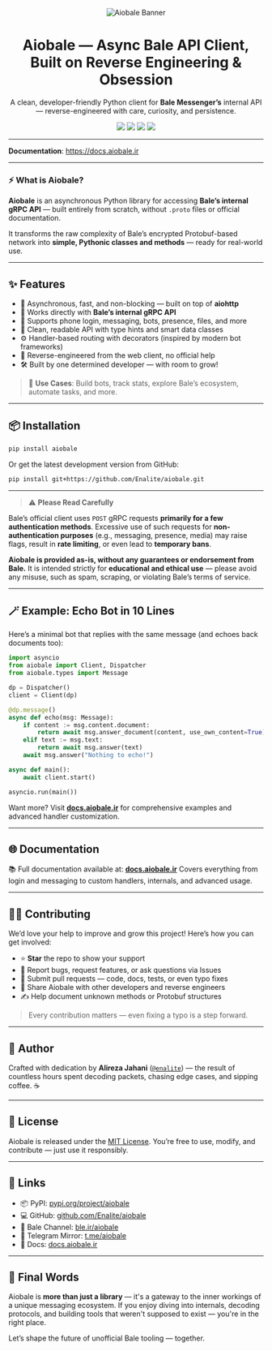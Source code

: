 <p align="center">
  <img src="https://i.postimg.cc/Ssg1Tfhr/banner.png" alt="Aiobale Banner">
</p>

<h1 align="center">Aiobale — Async Bale API Client, Built on Reverse Engineering & Obsession</h1>

<p align="center">
  A clean, developer-friendly Python client for <b>Bale Messenger’s</b> internal API — reverse-engineered with care, curiosity, and persistence.
</p>

<p align="center">
  <img src="https://img.shields.io/badge/PyPI-v0.1.3-brightgreen?logo=pypi">
  <img src="https://img.shields.io/badge/Python-3.8%20%7C%203.9%20%7C%203.10%20%7C%203.11%20%7C%203.12%20%7C%203.13-green?logo=python">
  <img src="https://img.shields.io/badge/License-MIT-blue?logo=open-source-initiative">
  <img src="https://img.shields.io/badge/Coverage-100%25-brightgreen?logo=codecov&logoColor=white">
</p>

---

**Documentation**: <a href="https://docs.aiobale.ir" target="_blank">https://docs.aiobale.ir</a>

---

### ⚡ What is Aiobale?

**Aiobale** is an asynchronous Python library for accessing **Bale’s internal gRPC API** — built entirely from scratch, without `.proto` files or official documentation.

It transforms the raw complexity of Bale’s encrypted Protobuf-based network into **simple, Pythonic classes and methods** — ready for real-world use.

---

## ✨ Features

- 💬 Asynchronous, fast, and non-blocking — built on top of **aiohttp**
- 🔎 Works directly with **Bale’s internal gRPC API**
- 🔄 Supports phone login, messaging, bots, presence, files, and more
- 🧠 Clean, readable API with type hints and smart data classes
- ⚙️ Handler-based routing with decorators (inspired by modern bot frameworks)
- 🌙 Reverse-engineered from the web client, no official help
- 🛠 Built by one determined developer — with room to grow!

> 🎯 **Use Cases**: Build bots, track stats, explore Bale’s ecosystem, automate tasks, and more.

---

## 📦 Installation

```bash
pip install aiobale
````

Or get the latest development version from GitHub:

```bash
pip install git+https://github.com/Enalite/aiobale.git
```

---

> ⚠️ **Please Read Carefully**

Bale’s official client uses `POST` gRPC requests **primarily for a few authentication methods**.
Excessive use of such requests for **non-authentication purposes** (e.g., messaging, presence, media) may raise flags, result in **rate limiting**, or even lead to **temporary bans**.

**Aiobale is provided as-is, without any guarantees or endorsement from Bale.**
It is intended strictly for **educational and ethical use** — please avoid any misuse, such as spam, scraping, or violating Bale’s terms of service.

---

## 🪄 Example: Echo Bot in 10 Lines

Here’s a minimal bot that replies with the same message (and echoes back documents too):

```python
import asyncio
from aiobale import Client, Dispatcher
from aiobale.types import Message

dp = Dispatcher()
client = Client(dp)

@dp.message()
async def echo(msg: Message):
    if content := msg.content.document:
        return await msg.answer_document(content, use_own_content=True)
    elif text := msg.text:
        return await msg.answer(text)
    await msg.answer("Nothing to echo!")

async def main():
    await client.start()

asyncio.run(main())
```

Want more? Visit [**docs.aiobale.ir**](https://docs.aiobale.ir) for comprehensive examples and advanced handler customization.

---

## 🌐 Documentation

📚 Full documentation available at: [**docs.aiobale.ir**](https://docs.aiobale.ir)
Covers everything from login and messaging to custom handlers, internals, and advanced usage.

---

## 🧑‍💻 Contributing

We’d love your help to improve and grow this project!
Here’s how you can get involved:

* ⭐ **Star** the repo to show your support
* 🐞 Report bugs, request features, or ask questions via Issues
* 🧩 Submit pull requests — code, docs, tests, or even typo fixes
* 📣 Share Aiobale with other developers and reverse engineers
* ✍️ Help document unknown methods or Protobuf structures

> Every contribution matters — even fixing a typo is a step forward.

---

## 👤 Author

Crafted with dedication by **Alireza Jahani** ([`@enalite`](https://github.com/enalite)) —
the result of countless hours spent decoding packets, chasing edge cases, and sipping coffee. ☕

---

## 📄 License

Aiobale is released under the [MIT License](https://github.com/Enalite/aiobale/blob/main/LICENSE).
You’re free to use, modify, and contribute — just use it responsibly.

---

## 🔗 Links

* 📦 PyPI: [pypi.org/project/aiobale](https://pypi.org/project/aiobale)
* 💻 GitHub: [github.com/Enalite/aiobale](https://github.com/Enalite/aiobale)
* 📢 Bale Channel: [ble.ir/aiobale](https://ble.ir/aiobale)
* 💬 Telegram Mirror: [t.me/aiobale](https://t.me/aiobale)
* 📘 Docs: [docs.aiobale.ir](https://docs.aiobale.ir)

---

## 🤝 Final Words

Aiobale is **more than just a library** — it's a gateway to the inner workings of a unique messaging ecosystem.
If you enjoy diving into internals, decoding protocols, and building tools that weren't supposed to exist — you're in the right place.

Let’s shape the future of unofficial Bale tooling — together.
